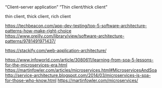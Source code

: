 “Client–server application”
“Thin client/thick client”


thin client, thick client, rich client

https://techbeacon.com/app-dev-testing/top-5-software-architecture-patterns-how-make-right-choice
https://www.oreilly.com/library/view/software-architecture-patterns/9781491971437/

https://stackify.com/web-application-architecture/


https://www.infoworld.com/article/3080611/learning-from-soa-5-lessons-for-the-microservices-era.html
https://martinfowler.com/articles/microservices.html#MicroservicesAndSoa
http://service-architecture.blogspot.com/2014/03/microservices-is-soa-for-those-who-know.html
https://martinfowler.com/microservices/
